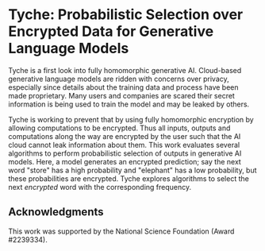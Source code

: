 # Tyche: Probabilistic Selection over Encrypted Data for Generative Language Models

Tyche is a first look into fully homomorphic generative AI. Cloud-based generative language models are ridden with concerns over privacy, especially since details about the training data and process have been made proprietary. Many users and companies are scared their secret information is being used to train the model and may be leaked by others. 

Tyche is working to prevent that by using fully homomorphic encryption by allowing computations to be encrypted. Thus all inputs, outputs and computations along the way are encrypted by the user such that the AI cloud cannot leak information about them. This work evaluates several algorithms to perform probabilistic selection of outputs in generative AI models. Here, a model generates an encrypted prediction; say the next word "store" has a high probability and "elephant" has a low probability, but these probabilities are encrypted. Tyche explores algorithms to select the next *encrypted* word with the corresponding frequency.


## Acknowledgments
This work was supported by the National Science Foundation (Award #2239334).

